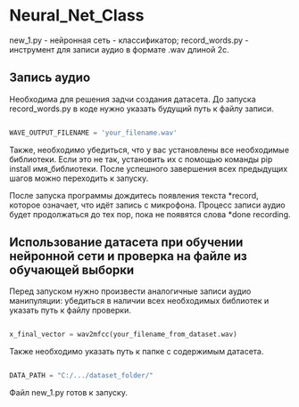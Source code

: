 # **Neural_Net_Class**
new_1.py - нейронная сеть - классификатор;
record_words.py - инструмент для записи аудио в формате .wav длиной 2с.

## **Запись аудио**
Необходима для решения задчи создания датасета. До запуска record_words.py в коде нужно указать будущий путь к файлу записи.
```python

WAVE_OUTPUT_FILENAME = 'your_filename.wav'

```
Также, необходимо убедиться, что у вас установлены все необходимые библиотеки. Если это не так, установить их с помощью команды 
pip install имя_библиотеки.
После успешного завершения всех предыдущих шагов можно переходить к запуску.

После запуска программы дождитесь появления текста *record, которое означает, что идёт запись с микрофона. Процесс записи аудио 
будет продолжаться до тех пор, пока не появятся слова *done recording.

## **Использование датасета при обучении нейронной сети и проверка на файле из обучающей выборки**
Перед запуском нужно произвести аналогичные записи аудио манипуляции: убедиться в наличии всех необходимых библиотек и указать путь
к файлу проверки.
```python

x_final_vector = wav2mfcc(your_filename_from_dataset.wav)

```
Также необходимо указать путь к папке с содержимым датасета.
```python

DATA_PATH = "C:/.../dataset_folder/"

```
Файл new_1.py готов к запуску.
